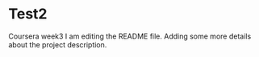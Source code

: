 # Test2
Coursera week3
I am editing the README file. Adding some more details about the project description.
